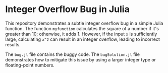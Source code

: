 # Integer Overflow Bug in Julia

This repository demonstrates a subtle integer overflow bug in a simple Julia function. The function `myfunction` calculates the square of a number if it's greater than 10; otherwise, it adds 1. However, if the input `x` is sufficiently large, calculating `x^2` can result in an integer overflow, leading to incorrect results.

The `bug.jl` file contains the buggy code.  The `bugSolution.jl` file demonstrates how to mitigate this issue by using a larger integer type or floating-point numbers.